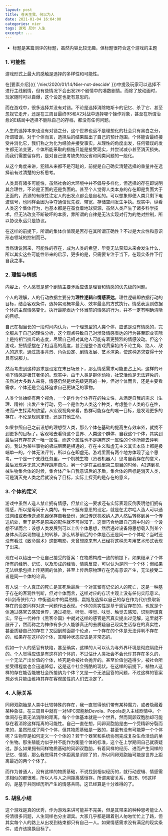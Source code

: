 ```yaml
---
layout: post
title: 苍天生我，何以为人
date: 2021-01-04 16:04:00
categories: nier
tags: 游戏 尼尔 人生
excerpt: ...
---
```


- 标题是某篇测评的标题，虽然内容比较无趣，但标题很符合这个游戏的主题

### 1. 可能性

游戏形式上最大的感触是选择的多样性和可能性。

在[要素介绍]({{ '/nier/2020/01/14/Nier-not-descide' }})中提及玩家可以选择不进行主线剧情，但有些情况下会出发26个剧情中的凑数剧情。而除了放动画时，玩家随时可以自爆，这个设定也挺有意思的。

而在游戏中，很多选择并没有对错。不论是选择消除帕斯卡的记忆、杀了它、甚至忽视它走开，还是在三周目最终9S和A2对战中选择哪个操作对象，甚至在所谓治愈的E结局中选择不删除自己的存档，都没有任何问题。

人生的选择本来也没有对错之分，这个世界也远不是理想化的社会只有黑白之分，所谓错误，对于个体而言，选择后的结果超出了自己的预计范围，个体能否最终接受并消化它，我们称之为化为经验并接受事实。从理性的角度出发，任何错误的发生都无法变更，个体所能采取的措施只能是接受现实，并尝试减小甚至消灭损失。而我们需要留存的，是对自己思考缺失的反省和同类问题的一般化。

从这个角度来讲，犯错从来都不是可耻的，前提是自己确实清楚选择的重量并在选择前有过清楚的分析思考。

人类具有诸多可能性，虽然社会的大环境中并不倡导多样化，但选择的存在即说明其合理性，不论是正面的还是负面的。甚至个人觉得人类本身的存在即是负面大于正面的，资源的有限性注定人的出发点都会是自私的。可以想象即便人类只剩下电波信号，也同样会因为争夺通信优先权、带宽、存储空间发生争执。现实中，纵看人类这个集体行为，也基本都是在蚕食着地球资源，虽然人类产生了诸多科学技术，但无法改变不断破坏的本质，靠所谓的自律是无法实现对行为的绝对控制，所以协议永远只是协议。

在这样的前提下，所谓的集体价值观是否存在其所谓正确性？不过是大众性和意识形态领域的控制而已。

当然话说回来，可能性的存在，成为人类的希望，毕竟无法获知未来会发生什么，所以其实这些可能性带来的启示，更多的是，只需要专注于当下，在现实条件下行自我之事。

### 2. 理智与情感

内容上，个人感觉是整个剧情主要矛盾应该是理智和情感的优先级的问题。

个人的理解，人的行动依据主要分为**理性逻辑**和**情感表达**。理性逻辑即依据行动的目标，结合客观条件，选择实现概率最大、效率最高的方式执行。情感表达则依据个体的主观情感变化，执行最能表达个体当前的情感的行为，并不一定有明确清晰的目标。

自己在相当长的一段时间内认为，一个理想型的人类个体，应该是没有情感的，完全服从于自己的理性分析，这个观点导致自己对涉及情感表达的行为甚至职业实际上是持相当排斥的态度，尽管自己相对其他人可能有着更强烈的情感波动。但这个游戏，把情感摆在了相当高的高度，甚至是整个游戏贯穿始终不论主角、路人、敌人的追求，通过故事背景、角色设定、剧情发展、艺术渲染，使这种追求变得十分具有说服力。

然而考虑到这种追求是设定在末日场景下，那么情感需求可能更占上风，这样的环境下情感是极其奢侈的。现实中，由于人类是群体动物，社交活动是无法避免的，虽然对大多数人来将，情感仍然是优先级更高的一种，但对个体而言，还是主要看需求，个体还是会选择追求自己更缺乏的事物。

人类个体始终有两个视角，一个是作为个体存在的独立性，从满足自我的需求（生理、精神）出发产生行动，另一个是作为人类这个种类，考虑整个人类的存在性，进而产生探索的欲望。从宏观视角来看，族群可能存在的唯一目标，是发现更多的存在，不论是规则定律，还是其他生命。

如果参照自己之前设想的理想型人类，那么个体在基础的提高生存效率外，就找不到更多的目标了。客观地去看待这个世界、人类这个群体、自我这个个体，其实到最后只有存在这一唯一属性，而这个属性也不是拥有这一属性的个体所能去评判的。我认为某些事物的极端层面是相通的，存在主义和虚无主义其实本质上都是极端单一的，个体无法评判，所以存在即虚无。游戏里面有两个地方体现了这个思考。一个是一个支线任务里，一个机械生物（贤者机器人）思考自我存在的意义，最后发现并无意义选择跳崖自杀。另一个是在主线里第三周目的时候，A2遇到机械生物集合体的时候，集合体产生自我意识后的矛盾，集合体的目标是消灭人类，可是消灭完人类之后就没有了目标，实际上探究的是存在的意义。

### 3. 个体的定义

游戏中虽然人造人禁止拥有情感，但禁止这一要求还有实际表现反倒表明他们拥有情感，所以是等同于人类的。有一个挺有意思的设定，就是在尤尔哈人造人可以通过网络或者传送点机器保存自我备份，通过传送机收纳人造人然后转移到另一个传送机处，至于是不是原来的配件就不可得知了。这很巧合地跟自己高中时的一个设想不谋而合：设想人类发展到可以上传个体思想，然后通过设备将思想载入到某个身体从而实现物理上的转移，那么转移前后的个体是否还是同一个个体呢？当时还没有看过《致命魔术》这部电影，未曾想原来有人已经将这种思考用艺术形式表现了出来。

现在可以给出一个让自己接受的答案：在物质构成一致的前提下，如果继承了个体所有的经历、记忆、以及形成的经验、情感反应，可以认为是同一个个体；但如果无法继承包括上传期间的体验，甚至上传后原物理存在仍有意识产生，无法接受二者是同一个体的论调。

有人说一个人真正的死亡是其死后最后一个对其留有记忆的人的死亡，这是一种基于存在的客观性判断，但对个体而言，这样对应的存活主观上没有任何实际意义。《仙剑奇侠传六》中衡道众中的扁络桓、嬴旭危选择以自己的存在作为代价换取新存在的设定同样对这一问题作出表现。个体的真实性是基于感官存在的，也就是个体通过感官去感知世界，通过视觉、听觉、嗅觉、味觉、触觉去感知，识别所谓真实。早在一代神作《黑客帝国》中就对这样的感官是否真实提出过见解，这里就不展开了，然而称之为神作有多少人能够真正的去质疑自己现实生活存在的真实性，甚至质疑自己的存在？又回到前面那个论点，一个存在的个体是无法评判不存在的，如果存在这样的个体，其精神状态应该是非常态的。

假如一个人的感官有缺陷，甚至确实，这样的人可以认为与外界环境是彻底隔绝开的。个人觉得应该是有这样的个体的，不过估计人类社会不会允许其存在多久的，一个无法产出价值的个体，终究是会被社会抛弃的。甚至价值创造得少，被社会所接受得程度也会迅速降低，这是这个社会残酷的现状。在这样的前提下，植物人这样的存在能否能被社会所接纳为个体？又是一个无法回答的问题，不过这样的答案想必也只能由维持其存在客观属性的人们去决定了。

### 4. 人际关系

同卵双胞胎是人类中比较特殊的存在，我一直觉得他们带有某种魔力，或者隐藏着某种象征，在三周目中就有一对NPC双胞胎Devola、Popola走入主线剧情中。个体间存在着无法消除的距离，每个个体基本就是一个世界，然而同卵双胞胎却可能存在着消除这样距离的可能性。自己一直在想，同卵双胞胎是由一个受精卵分裂而来的，虽然形成了两个个体，但其物质基础是一致的，甚至有没有可能算一个个体呢？生物界是如何定义一个个体的？若干个器官和系统协同完成复杂生命活动的单个生物。那生殖能力似乎并不能作为衡量个体的标准，这个在上学期间自己就质疑过。那么如果拥有同样物质基础的同卵双胞胎，有着同样的经历、进而产生同样的记忆、情感，那么我觉得其个体距离是消除了的，所以同卵双胞胎可能是世界上距离最近的两个个体了。

而作为普通人，没有这样的物质基础，不说找到相似经历的，就行动逻辑、情感需求相似的都很难，所以人与人之间距离感恒存。所谓亲密关系，像2B、9S这样的，是基于共同经历所产生的情感共鸣，这已经算是十分难得的了。

### 5. 胡乱小结

这个游戏是真的优秀，作为游戏来讲可能并不完美，但是其带来的种种思考能让人捋清很多问题，人生同样也分主谓宾。大家几乎都是跟着别人匆匆忙忙上了路，但其实每个人的路上从出发到结束都只有自己一人。如果情感需求没有满足的现实条件，或许该换换目标了。